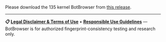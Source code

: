 Please download the 135 kernel BotBrowser from [this release](https://github.com/botswin/BotBrowser/releases/tag/20250426).

---

**📋 [Legal Disclaimer & Terms of Use](https://github.com/botswin/BotBrowser/blob/main/DISCLAIMER.md)** • **[Responsible Use Guidelines](https://github.com/botswin/BotBrowser/blob/main/RESPONSIBLE_USE.md)** — BotBrowser is for authorized fingerprint-consistency testing and research only.